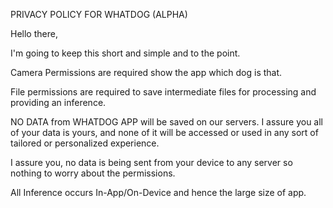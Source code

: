 PRIVACY POLICY FOR WHATDOG (ALPHA)

Hello there, 



I'm going to keep this short and simple and to the point.

Camera Permissions are required show the app which dog is that. 

File permissions are required to save intermediate files for processing and providing an inference.



NO DATA from WHATDOG APP will be saved on our servers. I assure you all of your data is yours, and none of it will be accessed or used in any sort of tailored or personalized experience. 



I assure you, no data is being sent from your device to any server so nothing to worry about the permissions.

All Inference occurs In-App/On-Device and hence the large size of app.
